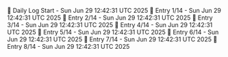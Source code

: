 📅 Daily Log Start - Sun Jun 29 12:42:31 UTC 2025
📌 Entry 1/14 - Sun Jun 29 12:42:31 UTC 2025
📌 Entry 2/14 - Sun Jun 29 12:42:31 UTC 2025
📌 Entry 3/14 - Sun Jun 29 12:42:31 UTC 2025
📌 Entry 4/14 - Sun Jun 29 12:42:31 UTC 2025
📌 Entry 5/14 - Sun Jun 29 12:42:31 UTC 2025
📌 Entry 6/14 - Sun Jun 29 12:42:31 UTC 2025
📌 Entry 7/14 - Sun Jun 29 12:42:31 UTC 2025
📌 Entry 8/14 - Sun Jun 29 12:42:31 UTC 2025
